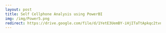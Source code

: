 ```yaml
---
layout: post
title: Self Cellphone Analysis using PowerBI
img: /img/Power5.png
redirect: https://drive.google.com/file/d/1YetE3UemBY-iHjITaTtApkqc2tvn4Wci/view?usp=sharing
---
```

